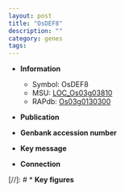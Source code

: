 ```yaml
---
layout: post
title: "OsDEF8"
description: ""
category: genes
tags: 
---
```


* **Information**  
    + Symbol: OsDEF8  
    + MSU: [LOC_Os03g03810](http://rice.uga.edu/cgi-bin/ORF_infopage.cgi?orf=LOC_Os03g03810)  
    + RAPdb: [Os03g0130300](http://rapdb.dna.affrc.go.jp/viewer/gbrowse_details/irgsp1?name=Os03g0130300)  

* **Publication**  

* **Genbank accession number**  

* **Key message**  

* **Connection**  

[//]: # * **Key figures**  


